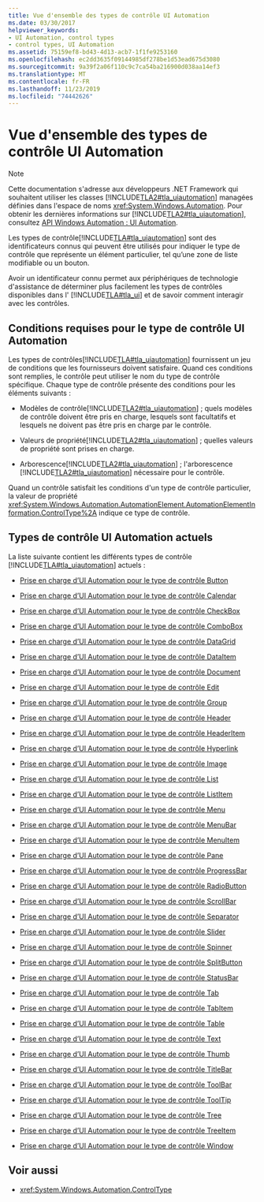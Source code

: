 ```yaml
---
title: Vue d'ensemble des types de contrôle UI Automation
ms.date: 03/30/2017
helpviewer_keywords:
- UI Automation, control types
- control types, UI Automation
ms.assetid: 75159ef8-bd43-4d13-acb7-1f1fe9253160
ms.openlocfilehash: ec2dd3635f09144985df278be1d53ead675d3080
ms.sourcegitcommit: 9a39f2a06f110c9c7ca54ba216900d038aa14ef3
ms.translationtype: MT
ms.contentlocale: fr-FR
ms.lasthandoff: 11/23/2019
ms.locfileid: "74442626"
---
```

# <a name="ui-automation-control-types-overview"></a>Vue d'ensemble des types de contrôle UI Automation
> [!NOTE]
> Cette documentation s'adresse aux développeurs .NET Framework qui souhaitent utiliser les classes [!INCLUDE[TLA2#tla_uiautomation](../../../includes/tla2sharptla-uiautomation-md.md)] managées définies dans l'espace de noms <xref:System.Windows.Automation>. Pour obtenir les dernières informations sur [!INCLUDE[TLA2#tla_uiautomation](../../../includes/tla2sharptla-uiautomation-md.md)], consultez [API Windows Automation : UI Automation](/windows/win32/winauto/entry-uiauto-win32).  
  
 Les types de contrôle[!INCLUDE[TLA#tla_uiautomation](../../../includes/tlasharptla-uiautomation-md.md)] sont des identificateurs connus qui peuvent être utilisés pour indiquer le type de contrôle que représente un élément particulier, tel qu’une zone de liste modifiable ou un bouton.  
  
 Avoir un identificateur connu permet aux périphériques de technologie d'assistance de déterminer plus facilement les types de contrôles disponibles dans l' [!INCLUDE[TLA#tla_ui](../../../includes/tlasharptla-ui-md.md)] et de savoir comment interagir avec les contrôles.  
  
<a name="UI_Automation_Control_Type_Requisites"></a>   
## <a name="ui-automation-control-type-requisites"></a>Conditions requises pour le type de contrôle UI Automation  
 Les types de contrôles[!INCLUDE[TLA#tla_uiautomation](../../../includes/tlasharptla-uiautomation-md.md)] fournissent un jeu de conditions que les fournisseurs doivent satisfaire. Quand ces conditions sont remplies, le contrôle peut utiliser le nom du type de contrôle spécifique. Chaque type de contrôle présente des conditions pour les éléments suivants :  
  
- Modèles de contrôle[!INCLUDE[TLA2#tla_uiautomation](../../../includes/tla2sharptla-uiautomation-md.md)] ; quels modèles de contrôle doivent être pris en charge, lesquels sont facultatifs et lesquels ne doivent pas être pris en charge par le contrôle.  
  
- Valeurs de propriété[!INCLUDE[TLA2#tla_uiautomation](../../../includes/tla2sharptla-uiautomation-md.md)] ; quelles valeurs de propriété sont prises en charge.  
  
- Arborescence[!INCLUDE[TLA2#tla_uiautomation](../../../includes/tla2sharptla-uiautomation-md.md)] ; l'arborescence [!INCLUDE[TLA2#tla_uiautomation](../../../includes/tla2sharptla-uiautomation-md.md)] nécessaire pour le contrôle.  
  
 Quand un contrôle satisfait les conditions d'un type de contrôle particulier, la valeur de propriété <xref:System.Windows.Automation.AutomationElement.AutomationElementInformation.ControlType%2A> indique ce type de contrôle.  
  
<a name="Current_UI_Automation_Control_Types"></a>   
## <a name="current-ui-automation-control-types"></a>Types de contrôle UI Automation actuels  
 La liste suivante contient les différents types de contrôle [!INCLUDE[TLA#tla_uiautomation](../../../includes/tlasharptla-uiautomation-md.md)] actuels :  
  
- [Prise en charge d’UI Automation pour le type de contrôle Button](ui-automation-support-for-the-button-control-type.md)  
  
- [Prise en charge d’UI Automation pour le type de contrôle Calendar](ui-automation-support-for-the-calendar-control-type.md)  
  
- [Prise en charge d’UI Automation pour le type de contrôle CheckBox](ui-automation-support-for-the-checkbox-control-type.md)  
  
- [Prise en charge d’UI Automation pour le type de contrôle ComboBox](ui-automation-support-for-the-combobox-control-type.md)  
  
- [Prise en charge d’UI Automation pour le type de contrôle DataGrid](ui-automation-support-for-the-datagrid-control-type.md)  
  
- [Prise en charge d’UI Automation pour le type de contrôle DataItem](ui-automation-support-for-the-dataitem-control-type.md)  
  
- [Prise en charge d’UI Automation pour le type de contrôle Document](ui-automation-support-for-the-document-control-type.md)  
  
- [Prise en charge d’UI Automation pour le type de contrôle Edit](ui-automation-support-for-the-edit-control-type.md)  
  
- [Prise en charge d’UI Automation pour le type de contrôle Group](ui-automation-support-for-the-group-control-type.md)  
  
- [Prise en charge d’UI Automation pour le type de contrôle Header](ui-automation-support-for-the-header-control-type.md)  
  
- [Prise en charge d’UI Automation pour le type de contrôle HeaderItem](ui-automation-support-for-the-headeritem-control-type.md)  
  
- [Prise en charge d’UI Automation pour le type de contrôle Hyperlink](ui-automation-support-for-the-hyperlink-control-type.md)  
  
- [Prise en charge d’UI Automation pour le type de contrôle Image](ui-automation-support-for-the-image-control-type.md)  
  
- [Prise en charge d’UI Automation pour le type de contrôle List](ui-automation-support-for-the-list-control-type.md)  
  
- [Prise en charge d’UI Automation pour le type de contrôle ListItem](ui-automation-support-for-the-listitem-control-type.md)  
  
- [Prise en charge d’UI Automation pour le type de contrôle Menu](ui-automation-support-for-the-menu-control-type.md)  
  
- [Prise en charge d’UI Automation pour le type de contrôle MenuBar](ui-automation-support-for-the-menubar-control-type.md)  
  
- [Prise en charge d’UI Automation pour le type de contrôle MenuItem](ui-automation-support-for-the-menuitem-control-type.md)  
  
- [Prise en charge d’UI Automation pour le type de contrôle Pane](ui-automation-support-for-the-pane-control-type.md)  
  
- [Prise en charge d’UI Automation pour le type de contrôle ProgressBar](ui-automation-support-for-the-progressbar-control-type.md)  
  
- [Prise en charge d’UI Automation pour le type de contrôle RadioButton](ui-automation-support-for-the-radiobutton-control-type.md)  
  
- [Prise en charge d’UI Automation pour le type de contrôle ScrollBar](ui-automation-support-for-the-scrollbar-control-type.md)  
  
- [Prise en charge d’UI Automation pour le type de contrôle Separator](ui-automation-support-for-the-separator-control-type.md)  
  
- [Prise en charge d’UI Automation pour le type de contrôle Slider](ui-automation-support-for-the-slider-control-type.md)  
  
- [Prise en charge d’UI Automation pour le type de contrôle Spinner](ui-automation-support-for-the-spinner-control-type.md)  
  
- [Prise en charge d’UI Automation pour le type de contrôle SplitButton](ui-automation-support-for-the-splitbutton-control-type.md)  
  
- [Prise en charge d’UI Automation pour le type de contrôle StatusBar](ui-automation-support-for-the-statusbar-control-type.md)  
  
- [Prise en charge d’UI Automation pour le type de contrôle Tab](ui-automation-support-for-the-tab-control-type.md)  
  
- [Prise en charge d’UI Automation pour le type de contrôle TabItem](ui-automation-support-for-the-tabitem-control-type.md)  
  
- [Prise en charge d’UI Automation pour le type de contrôle Table](ui-automation-support-for-the-table-control-type.md)  
  
- [Prise en charge d’UI Automation pour le type de contrôle Text](ui-automation-support-for-the-text-control-type.md)  
  
- [Prise en charge d’UI Automation pour le type de contrôle Thumb](ui-automation-support-for-the-thumb-control-type.md)  
  
- [Prise en charge d’UI Automation pour le type de contrôle TitleBar](ui-automation-support-for-the-titlebar-control-type.md)  
  
- [Prise en charge d’UI Automation pour le type de contrôle ToolBar](ui-automation-support-for-the-toolbar-control-type.md)  
  
- [Prise en charge d’UI Automation pour le type de contrôle ToolTip](ui-automation-support-for-the-tooltip-control-type.md)  
  
- [Prise en charge d’UI Automation pour le type de contrôle Tree](ui-automation-support-for-the-tree-control-type.md)  
  
- [Prise en charge d’UI Automation pour le type de contrôle TreeItem](ui-automation-support-for-the-treeitem-control-type.md)  
  
- [Prise en charge d’UI Automation pour le type de contrôle Window](ui-automation-support-for-the-window-control-type.md)  
  
## <a name="see-also"></a>Voir aussi

- <xref:System.Windows.Automation.ControlType>
